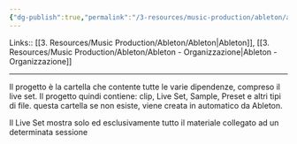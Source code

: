 ```yaml
---
{"dg-publish":true,"permalink":"/3-resources/music-production/ableton/ableton-live-set-vs-progetto/","tags":["note"]}
---
```


Links:: [[3. Resources/Music Production/Ableton/Ableton\|Ableton]], [[3. Resources/Music Production/Ableton/Ableton - Organizzazione\|Ableton - Organizzazione]]

---
Il progetto è la cartella che contente tutte le varie dipendenze, compreso il live set. Il progetto quindi contiene: clip, Live Set, Sample, Preset e altri tipi di file.
questa cartella se non esiste, viene creata in automatico da Ableton.

Il Live Set mostra solo ed esclusivamente tutto il materiale collegato ad un determinata sessione


